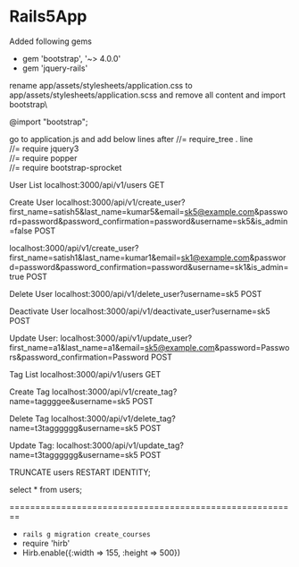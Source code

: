 # Rails5App
Added following gems
* gem 'bootstrap', '~> 4.0.0'
* gem 'jquery-rails'


rename app/assets/stylesheets/application.css to app/assets/stylesheets/application.scss and remove all content and import bootstrap\

@import "bootstrap";

go to application.js and add below lines after //= require_tree . line\
//= require jquery3\
//= require popper\
//= require bootstrap-sprocket


User List
localhost:3000/api/v1/users
GET

Create User
localhost:3000/api/v1/create_user?first_name=satish5&last_name=kumar5&email=sk5@example.com&password=password&password_confirmation=password&username=sk5&is_admin=false
POST

localhost:3000/api/v1/create_user?first_name=satish1&last_name=kumar1&email=sk1@example.com&password=password&password_confirmation=password&username=sk1&is_admin=true
POST

Delete User
localhost:3000/api/v1/delete_user?username=sk5
POST

Deactivate User
localhost:3000/api/v1/deactivate_user?username=sk5
POST

Update User:
localhost:3000/api/v1/update_user?first_name=a1&last_name=a1&email=sk5@example.com&password=Passwors&password_confirmation=Password
POST

Tag List
localhost:3000/api/v1/users 
GET

Create Tag
localhost:3000/api/v1/create_tag?name=taggggee&username=sk5
POST

Delete Tag
localhost:3000/api/v1/delete_tag?name=t3tagggggg&username=sk5
POST

Update Tag:
localhost:3000/api/v1/update_tag?name=t3tagggggg&username=sk5
POST

TRUNCATE users RESTART IDENTITY;

select * from users;

========================================================
* `rails g migration create_courses`
* require 'hirb'
* Hirb.enable({:width => 155, :height => 500})